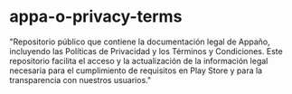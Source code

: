 # appa-o-privacy-terms
"Repositorio público que contiene la documentación legal de Appaño, incluyendo las Políticas de Privacidad y los Términos y Condiciones. Este repositorio facilita el acceso y la actualización de la información legal necesaria para el cumplimiento de requisitos en Play Store y para la transparencia con nuestros usuarios."
